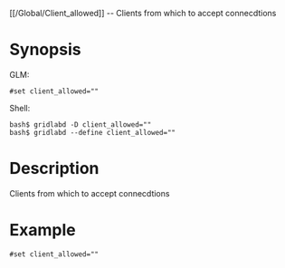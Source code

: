 [[/Global/Client_allowed]] -- Clients from which to accept connecdtions

# Synopsis
GLM:
~~~
#set client_allowed=""
~~~
Shell:
~~~
bash$ gridlabd -D client_allowed=""
bash$ gridlabd --define client_allowed=""
~~~

# Description

Clients from which to accept connecdtions

# Example

~~~
#set client_allowed=""
~~~

